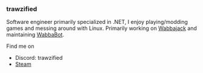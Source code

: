 ### trawzified
Software engineer primarily specialized in .NET, I enjoy playing/modding games and messing around with Linux.
Primarily working on [Wabbajack](https://www.github.com/wabbajack-tools/wabbajack) and maintaining [WabbaBot](https://www.github.com/wabbajack-tools/wabbabot).

Find me on
- Discord: trawzified
- [Steam](https://steamcommunity.com/id/trawzified/)
